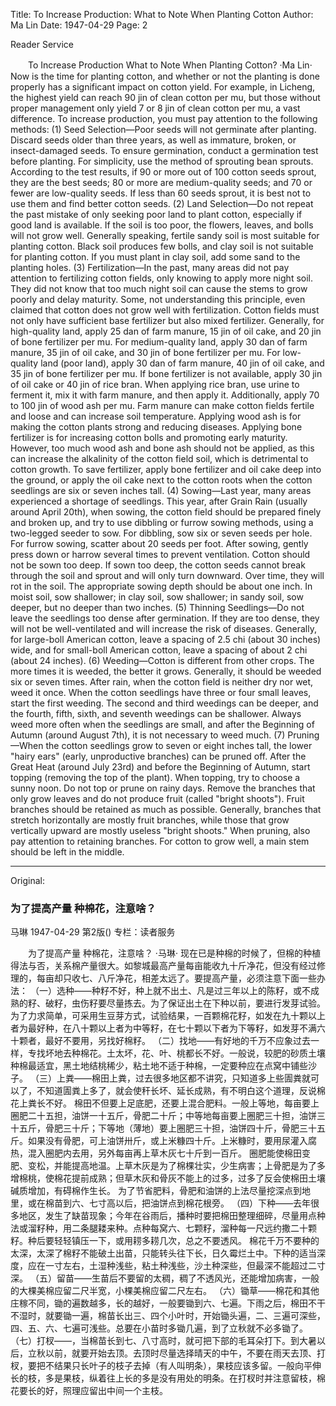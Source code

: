Title: To Increase Production: What to Note When Planting Cotton
Author: Ma Lin
Date: 1947-04-29
Page: 2

Reader Service

　　To Increase Production
    What to Note When Planting Cotton?
    ·Ma Lin·
    Now is the time for planting cotton, and whether or not the planting is done properly has a significant impact on cotton yield. For example, in Licheng, the highest yield can reach 90 jin of clean cotton per mu, but those without proper management only yield 7 or 8 jin of clean cotton per mu, a vast difference. To increase production, you must pay attention to the following methods:
    (1) Seed Selection—Poor seeds will not germinate after planting. Discard seeds older than three years, as well as immature, broken, or insect-damaged seeds. To ensure germination, conduct a germination test before planting. For simplicity, use the method of sprouting bean sprouts. According to the test results, if 90 or more out of 100 cotton seeds sprout, they are the best seeds; 80 or more are medium-quality seeds; and 70 or fewer are low-quality seeds. If less than 60 seeds sprout, it is best not to use them and find better cotton seeds.
    (2) Land Selection—Do not repeat the past mistake of only seeking poor land to plant cotton, especially if good land is available. If the soil is too poor, the flowers, leaves, and bolls will not grow well. Generally speaking, fertile sandy soil is most suitable for planting cotton. Black soil produces few bolls, and clay soil is not suitable for planting cotton. If you must plant in clay soil, add some sand to the planting holes.
    (3) Fertilization—In the past, many areas did not pay attention to fertilizing cotton fields, only knowing to apply more night soil. They did not know that too much night soil can cause the stems to grow poorly and delay maturity. Some, not understanding this principle, even claimed that cotton does not grow well with fertilization.
    Cotton fields must not only have sufficient base fertilizer but also mixed fertilizer. Generally, for high-quality land, apply 25 dan of farm manure, 15 jin of oil cake, and 20 jin of bone fertilizer per mu. For medium-quality land, apply 30 dan of farm manure, 35 jin of oil cake, and 30 jin of bone fertilizer per mu. For low-quality land (poor land), apply 30 dan of farm manure, 40 jin of oil cake, and 35 jin of bone fertilizer per mu. If bone fertilizer is not available, apply 30 jin of oil cake or 40 jin of rice bran. When applying rice bran, use urine to ferment it, mix it with farm manure, and then apply it. Additionally, apply 70 to 100 jin of wood ash per mu.
    Farm manure can make cotton fields fertile and loose and can increase soil temperature. Applying wood ash is for making the cotton plants strong and reducing diseases. Applying bone fertilizer is for increasing cotton bolls and promoting early maturity. However, too much wood ash and bone ash should not be applied, as this can increase the alkalinity of the cotton field soil, which is detrimental to cotton growth.
    To save fertilizer, apply bone fertilizer and oil cake deep into the ground, or apply the oil cake next to the cotton roots when the cotton seedlings are six or seven inches tall.
    (4) Sowing—Last year, many areas experienced a shortage of seedlings. This year, after Grain Rain (usually around April 20th), when sowing, the cotton field should be prepared finely and broken up, and try to use dibbling or furrow sowing methods, using a two-legged seeder to sow. For dibbling, sow six or seven seeds per hole. For furrow sowing, scatter about 20 seeds per foot. After sowing, gently press down or harrow several times to prevent ventilation.
    Cotton should not be sown too deep. If sown too deep, the cotton seeds cannot break through the soil and sprout and will only turn downward. Over time, they will rot in the soil. The appropriate sowing depth should be about one inch. In moist soil, sow shallower; in clay soil, sow shallower; in sandy soil, sow deeper, but no deeper than two inches.
    (5) Thinning Seedlings—Do not leave the seedlings too dense after germination. If they are too dense, they will not be well-ventilated and will increase the risk of diseases. Generally, for large-boll American cotton, leave a spacing of 2.5 chi (about 30 inches) wide, and for small-boll American cotton, leave a spacing of about 2 chi (about 24 inches).
    (6) Weeding—Cotton is different from other crops. The more times it is weeded, the better it grows. Generally, it should be weeded six or seven times. After rain, when the cotton field is neither dry nor wet, weed it once. When the cotton seedlings have three or four small leaves, start the first weeding. The second and third weedings can be deeper, and the fourth, fifth, sixth, and seventh weedings can be shallower. Always weed more often when the seedlings are small, and after the Beginning of Autumn (around August 7th), it is not necessary to weed much.
    (7) Pruning—When the cotton seedlings grow to seven or eight inches tall, the lower "hairy ears" (early, unproductive branches) can be pruned off. After the Great Heat (around July 23rd) and before the Beginning of Autumn, start topping (removing the top of the plant). When topping, try to choose a sunny noon. Do not top or prune on rainy days. Remove the branches that only grow leaves and do not produce fruit (called "bright shoots"). Fruit branches should be retained as much as possible. Generally, branches that stretch horizontally are mostly fruit branches, while those that grow vertically upward are mostly useless "bright shoots." When pruning, also pay attention to retaining branches. For cotton to grow well, a main stem should be left in the middle.



<hr /> 

Original: 


### 为了提高产量  种棉花，注意啥？
马琳
1947-04-29
第2版()
专栏：读者服务

　　为了提高产量
    种棉花，注意啥？
    ·马琳·
    现在已是种棉的时候了，但棉的种植得法与否，关系棉产量很大。如黎城最高产量每亩能收九十斤净花，但没有经过修理的，每亩却只收七、八斤净花，相差太远了。要提高产量，必须注意下面一些办法：
    （一）选种——种籽不好，种上就不出土、凡是过三年以上的陈籽，或不成熟的籽、破籽，虫伤籽要尽量拣去。为了保证出土在下种以前，要进行发芽试验。为了力求简单，可采用生豆芽方式，试验结果，一百颗棉花籽，如发在九十颗以上者为最好种，在八十颗以上者为中等籽，在七十颗以下者为下等籽，如发芽不满六十颗者，最好不要用，另找好棉籽。
    （二）找地——有好地的千万不应象过去一样，专找坏地去种棉花。土太坏，花、叶、桃都长不好。一般说，较肥的砂质土壤种棉最适宜，黑土地结桃稀少，粘土地不适于种棉，一定要种应在点窝中铺些沙子。
    （三）上粪——棉田上粪，过去很多地区都不讲究，只知道多上些圊粪就可以了，不知道圊粪上多了，就会使秆长坏、延长成熟，有不明白这个道理，反说棉花上粪长不好。
    棉田不但要上足底肥，还要上混合肥料。一般上等地，每亩要上圈肥二十五担，油饼一十五斤，骨肥二十斤；中等地每亩要上圈肥三十担，油饼三十五斤，骨肥三十斤；下等地（薄地）要上圈肥三十担，油饼四十斤，骨肥三十五斤。如果没有骨肥，可上油饼卅斤，或上米糠四十斤。上米糠时，要用尿灌入腐热，混入圈肥内去用，另外每亩再上草木灰七十斤到一百斤。
    圈肥能使棉田变肥、变松，并能提高地温。上草木灰是为了棉棵壮实，少生病害；上骨肥是为了多增棉桃，使棉花提前成熟；但草木灰和骨灰不能上的过多，过多了反会使棉田土壤碱质增加，有碍棉作生长。
    为了节省肥料，骨肥和油饼的上法尽量挖深点到地里，或在棉苗到六、七寸高以后，把油饼点到棉花根旁。
    （四）下种——去年很多地区，发生了缺苗现象；今年在谷雨后，播种时要把棉田整理细碎，尽量用点种法或溜籽种，用二条腿耧来种。点种每窝六、七颗籽，溜种每一尺远约撒二十颗籽。种后要轻轻镇压一下，或用耢多耢几次，总之不要透风。
    棉花千万不要种的太深，太深了棉籽不能破土出苗，只能转头往下长，日久霉烂土中。下种的适当深度，应在一寸左右，土湿种浅些，粘土种浅些，沙土种深些，但最深不能超过二寸深。
    （五）留苗——生苗后不要留的太稠，稠了不透风光，还能增加病害，一般的大棵美棉应留二尺半宽，小棵美棉应留二尺左右。
    （六）锄草——棉花和其他庄稼不同，锄的遍数越多，长的越好，一般要锄到六、七遍。下雨之后，棉田不干不湿时，就要锄一遍，棉苗长出三、四个小叶时，开始锄头遍，二、三遍可深些，四、五、六、七遍可浅些。总要在小苗时多锄几遍，到了立秋就不必多锄了。
    （七）打杈——，当棉苗长到七、八寸高时，就可把下部的毛耳朵打下。到大暑以后，立秋以前，就要开始去顶。去顶时尽量选择晴天的中午，不要在雨天去顶、打杈，要把不结果只长叶子的枝子去掉（有人叫明条），果枝应该多留。一般向平伸长的枝，多是果枝，纵着往上长的多是没有用处的明条。在打杈时并注意留枝，棉花要长的好，照理应留出中间一个主枝。
